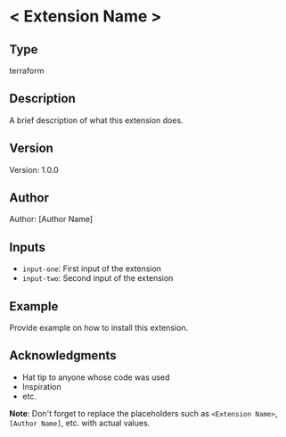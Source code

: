 # < Extension Name >

## Type

terraform

## Description

A brief description of what this extension does.

## Version

Version: 1.0.0

## Author

Author: [Author Name]

## Inputs

- `input-one`: First input of the extension
- `input-two`: Second input of the extension

## Example

Provide example on how to install this extension.

## Acknowledgments

- Hat tip to anyone whose code was used
- Inspiration
- etc.

**Note**: Don't forget to replace the placeholders such as `<Extension Name>`, `[Author Name]`, etc. with actual values.

